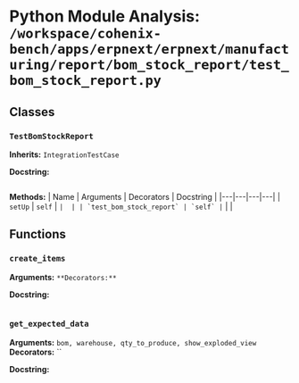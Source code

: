 # Python Module Analysis: `/workspace/cohenix-bench/apps/erpnext/erpnext/manufacturing/report/bom_stock_report/test_bom_stock_report.py`

## Classes

### `TestBomStockReport`
**Inherits:** `IntegrationTestCase`


**Docstring:**
```

```

**Methods:**
| Name | Arguments | Decorators | Docstring |
|---|---|---|---|
| `setUp` | `self` | `` |  |
| `test_bom_stock_report` | `self` | `` |  |





## Functions

### `create_items`
**Arguments:** ``
**Decorators:** ``

**Docstring:**
```

```
### `get_expected_data`
**Arguments:** `bom, warehouse, qty_to_produce, show_exploded_view`
**Decorators:** ``

**Docstring:**
```

```

